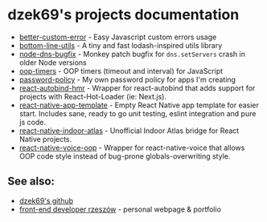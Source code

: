 # dzek69's projects documentation

- [better-custom-error](https://dzek69.github.io/better-custom-error) - Easy Javascript custom errors usage 
- [bottom-line-utils](https://dzek69.github.io/bottom-line) - A tiny and fast lodash-inspired utils library
- [node-dns-bugfix](https://dzek69.github.io/node-dns-bugfix) - Monkey patch bugfix for `dns.setServers` crash in older
Node versions
- [oop-timers](https://dzek69.github.io/oop-timers) - OOP timers (timeout and interval) for JavaScript
- [password-policy](https://dzek69.github.io/password-policy) - My own password policy for apps I'm creating
- [react-autobind-hmr](https://dzek69.github.io/react-autobind-hmr) - Wrapper for react-autobind that adds support for
projects with React-Hot-Loader (ie: Next.js).
- [react-native-app-template](https://dzek69.github.io/react-native-app-template) - Empty React Native app template for
easier start. Includes sane, ready to go unit testing, eslint integration and pure js code.
- [react-native-indoor-atlas](https://dzek69.github.io/react-native-indoor-atlas) - Unofficial Indoor Atlas bridge for
React Native projects.
- [react-native-voice-oop](https://dzek69.github.io/react-native-voice-oop) - Wrapper for react-native-voice that allows
OOP code style instead of bug-prone globals-overwriting style.

## See also:
- [dzek69's github](https://github.com/dzek69)
- [front-end developer rzeszów](https://jacek-nowacki.net) - personal webpage & portfolio
